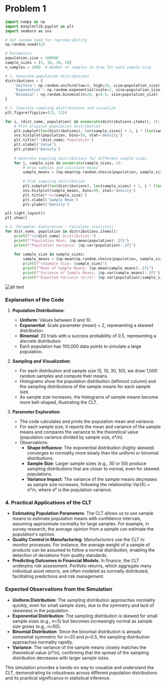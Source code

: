 # Problem 1


```python
import numpy as np
import matplotlib.pyplot as plt
import seaborn as sns

# Set random seed for reproducibility
np.random.seed(42)

# Parameters
population_size = 100000
sample_sizes = [5, 10, 30, 50]
n_samples = 1000  # Number of samples to draw for each sample size

# 1. Generate population distributions
distributions = {
    'Uniform': np.random.uniform(low=0, high=10, size=population_size),
    'Exponential': np.random.exponential(scale=2, size=population_size),
    'Binomial': np.random.binomial(n=20, p=0.5, size=population_size)
}

# 2. Simulate sampling distributions and visualize
plt.figure(figsize=(15, 12))

for i, (dist_name, population) in enumerate(distributions.items(), 1):
    # Plot original population distribution
    plt.subplot(len(distributions), len(sample_sizes) + 1, i * (len(sample_sizes) + 1) - len(sample_sizes))
    sns.histplot(population, bins=50, stat='density')
    plt.title(f'{dist_name} Population')
    plt.xlabel('Value')
    plt.ylabel('Density')
    
    # Generate sampling distributions for different sample sizes
    for j, sample_size in enumerate(sample_sizes, 1):
        # Draw samples and calculate means
        sample_means = [np.mean(np.random.choice(population, sample_size)) for _ in range(n_samples)]
        
        # Plot sampling distribution
        plt.subplot(len(distributions), len(sample_sizes) + 1, i * (len(sample_sizes) + 1) - len(sample_sizes) + j)
        sns.histplot(sample_means, bins=50, stat='density')
        plt.title(f'n={sample_size}')
        plt.xlabel('Sample Mean')
        plt.ylabel('Density')

plt.tight_layout()
plt.show()

# 3. Parameter Exploration - Calculate statistics
for dist_name, population in distributions.items():
    print(f"\n{dist_name} Distribution:")
    print(f"Population Mean: {np.mean(population):.2f}")
    print(f"Population Variance: {np.var(population):.2f}")
    
    for sample_size in sample_sizes:
        sample_means = [np.mean(np.random.choice(population, sample_size)) for _ in range(n_samples)]
        print(f"\nSample Size: {sample_size}")
        print(f"Mean of Sample Means: {np.mean(sample_means):.2f}")
        print(f"Variance of Sample Means: {np.var(sample_means):.2f}")
        print(f"Expected Variance (σ²/n): {np.var(population)/sample_size:.2f}")
```

![alt text](<Capture d'écran 2025-04-23 184008.png>)

### Explanation of the Code


1. **Population Distributions**:

   - **Uniform**: Values between 0 and 10.
   - **Exponential**: Scale parameter (mean) = 2, representing a skewed distribution.
   - **Binomial**: 20 trials with a success probability of 0.5, representing a discrete distribution.
   - Each population has 100,000 data points to simulate a large population.


2. **Sampling and Visualization**:

   - For each distribution and sample size (5, 10, 30, 50), we draw 1,000 random samples and compute their means.
   - Histograms show the population distribution (leftmost column) and the sampling distributions of the sample means for each sample size.
   - As sample size increases, the histograms of sample means become more bell-shaped, illustrating the CLT.


3. **Parameter Exploration**:

   - The code calculates and prints the population mean and variance.
   - For each sample size, it reports the mean and variance of the sample means and compares the variance to the theoretical value (population variance divided by sample size, σ²/n).
   - Observations:
     - **Shape Influence**: The exponential distribution (highly skewed) converges to normality more slowly than the uniform or binomial distributions.
     - **Sample Size**: Larger sample sizes (e.g., 30 or 50) produce sampling distributions that are closer to normal, even for skewed populations.
     - **Variance Impact**: The variance of the sample means decreases as sample size increases, following the relationship Var(X̄) = σ²/n, where σ² is the population variance.



### 4. Practical Applications of the CLT

- **Estimating Population Parameters**: The CLT allows us to use sample means to estimate population means with confidence intervals, assuming approximate normality for large samples. For example, in survey research, the average opinion from a sample can estimate the population's opinion.
- **Quality Control in Manufacturing**: Manufacturers use the CLT to monitor processes. For instance, the average weight of a sample of products can be assumed to follow a normal distribution, enabling the detection of deviations from quality standards.
- **Predicting Outcomes in Financial Models**: In finance, the CLT underpins risk assessment. Portfolio returns, which aggregate many individual asset returns, are often modeled as normally distributed, facilitating predictions and risk management.


### Expected Observations from the Simulation

- **Uniform Distribution**: The sampling distribution approaches normality quickly, even for small sample sizes, due to the symmetry and lack of skewness in the population.
- **Exponential Distribution**: The sampling distribution is skewed for small sample sizes (e.g., n=5) but becomes increasingly normal as sample size grows (e.g., n=50).
- **Binomial Distribution**: Since the binomial distribution is already somewhat symmetric for n=20 and p=0.5, the sampling distribution approaches normality rapidly.
- **Variance**: The variance of the sample means closely matches the theoretical value (σ²/n), confirming that the spread of the sampling distribution decreases with larger sample sizes.

This simulation provides a hands-on way to visualize and understand the CLT, demonstrating its robustness across different population distributions and its practical significance in statistical inference.
